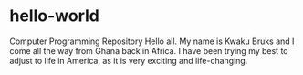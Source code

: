 # hello-world
Computer Programming Repository
Hello all. My name is Kwaku Bruks and I come all the way from Ghana back in Africa.
I have been trying my best to adjust to life in America, as it is very exciting and life-changing.
